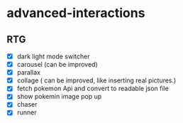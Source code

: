 # advanced-interactions

## RTG

* [x] dark light mode switcher
*[x] carousel (can be improved) 
* [x] parallax
* [x] collage ( can be improved, like inserting real pictures.)
* [x] fetch pokemon Api and convert to readable json file
* [x] show pokemin image pop up
* [x] chaser
* [x] runner
